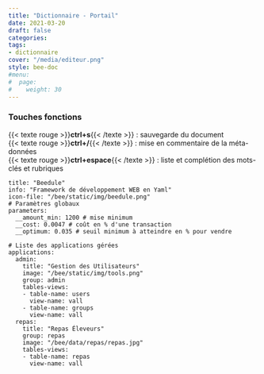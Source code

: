 ```yaml
---
title: "Dictionnaire - Portail"
date: 2021-03-20
draft: false
categories:
tags:
- dictionnaire
cover: "/media/editeur.png"
style: bee-doc
#menu:
#  page:
#    weight: 30
---
```

<!--more-->
### Touches fonctions

{{< texte rouge >}}**ctrl+s**{{< /texte >}} : sauvegarde du document  
{{< texte rouge >}}**ctrl+/**{{< /texte >}} : mise en commentaire de la méta-données  
{{< texte rouge >}}**ctrl+espace**{{< /texte >}} : liste et complétion des mots-clés et rubriques  

```
title: "Beedule"
info: "Framework de développement WEB en Yaml"
icon-file: "/bee/static/img/beedule.png"
# Paramètres globaux
parameters:
  __amount_min: 1200 # mise minimum
  __cost: 0.0047 # coût en % d'une transaction
  __optimum: 0.035 # seuil minimum à atteindre en % pour vendre

# Liste des applications gérées
applications:
  admin:
    title: "Gestion des Utilisateurs"
    image: "/bee/static/img/tools.png"
    group: admin
    tables-views:
    - table-name: users
      view-name: vall
    - table-name: groups
      view-name: vall
  repas:
    title: "Repas Éleveurs"
    group: repas
    image: "/bee/data/repas/repas.jpg"
    tables-views: 
    - table-name: repas
      view-name: vall
```